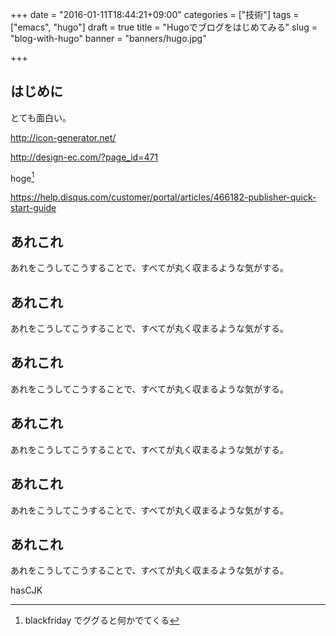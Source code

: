 +++
date = "2016-01-11T18:44:21+09:00"
categories = ["技術"]
tags = ["emacs", "hugo"]
draft = true
title = "Hugoでブログをはじめてみる"
slug = "blog-with-hugo"
banner = "banners/hugo.jpg"

+++

## はじめに ##

とても面白い。

http://icon-generator.net/

http://design-ec.com/?page_id=471

hoge[^1]

https://help.disqus.com/customer/portal/articles/466182-publisher-quick-start-guide

## あれこれ ##

あれをこうしてこうすることで、すべてが丸く収まるような気がする。

## あれこれ ##

あれをこうしてこうすることで、すべてが丸く収まるような気がする。

## あれこれ ##

あれをこうしてこうすることで、すべてが丸く収まるような気がする。

## あれこれ ##

あれをこうしてこうすることで、すべてが丸く収まるような気がする。

## あれこれ ##

あれをこうしてこうすることで、すべてが丸く収まるような気がする。

## あれこれ ##

あれをこうしてこうすることで、すべてが丸く収まるような気がする。

hasCJK

[^1]: blackfriday でググると何かでてくる
